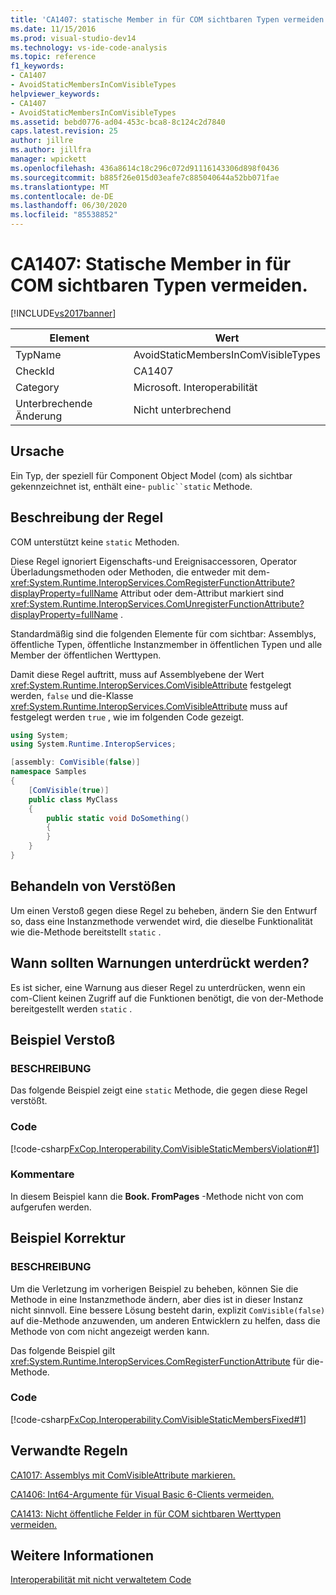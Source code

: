 ```yaml
---
title: 'CA1407: statische Member in für COM sichtbaren Typen vermeiden | Microsoft-Dokumentation'
ms.date: 11/15/2016
ms.prod: visual-studio-dev14
ms.technology: vs-ide-code-analysis
ms.topic: reference
f1_keywords:
- CA1407
- AvoidStaticMembersInComVisibleTypes
helpviewer_keywords:
- CA1407
- AvoidStaticMembersInComVisibleTypes
ms.assetid: bebd0776-ad04-453c-bca8-8c124c2d7840
caps.latest.revision: 25
author: jillre
ms.author: jillfra
manager: wpickett
ms.openlocfilehash: 436a8614c18c296c072d91116143306d898f0436
ms.sourcegitcommit: b885f26e015d03eafe7c885040644a52bb071fae
ms.translationtype: MT
ms.contentlocale: de-DE
ms.lasthandoff: 06/30/2020
ms.locfileid: "85538852"
---
```

# <a name="ca1407-avoid-static-members-in-com-visible-types"></a>CA1407: Statische Member in für COM sichtbaren Typen vermeiden.
[!INCLUDE[vs2017banner](../includes/vs2017banner.md)]

|Element|Wert|
|-|-|
|TypName|AvoidStaticMembersInComVisibleTypes|
|CheckId|CA1407|
|Category|Microsoft. Interoperabilität|
|Unterbrechende Änderung|Nicht unterbrechend|

## <a name="cause"></a>Ursache
 Ein Typ, der speziell für Component Object Model (com) als sichtbar gekennzeichnet ist, enthält eine- `public``static` Methode.

## <a name="rule-description"></a>Beschreibung der Regel
 COM unterstützt keine `static` Methoden.

 Diese Regel ignoriert Eigenschafts-und Ereignisaccessoren, Operator Überladungsmethoden oder Methoden, die entweder mit dem- <xref:System.Runtime.InteropServices.ComRegisterFunctionAttribute?displayProperty=fullName> Attribut oder dem-Attribut markiert sind <xref:System.Runtime.InteropServices.ComUnregisterFunctionAttribute?displayProperty=fullName> .

 Standardmäßig sind die folgenden Elemente für com sichtbar: Assemblys, öffentliche Typen, öffentliche Instanzmember in öffentlichen Typen und alle Member der öffentlichen Werttypen.

 Damit diese Regel auftritt, muss auf Assemblyebene der Wert <xref:System.Runtime.InteropServices.ComVisibleAttribute> festgelegt werden, `false` und die-Klasse <xref:System.Runtime.InteropServices.ComVisibleAttribute> muss auf festgelegt werden `true` , wie im folgenden Code gezeigt.

```csharp
using System;
using System.Runtime.InteropServices;

[assembly: ComVisible(false)]
namespace Samples
{
    [ComVisible(true)]
    public class MyClass
    {
        public static void DoSomething()
        {
        }
    }
}
```

## <a name="how-to-fix-violations"></a>Behandeln von Verstößen
 Um einen Verstoß gegen diese Regel zu beheben, ändern Sie den Entwurf so, dass eine Instanzmethode verwendet wird, die dieselbe Funktionalität wie die-Methode bereitstellt `static` .

## <a name="when-to-suppress-warnings"></a>Wann sollten Warnungen unterdrückt werden?
 Es ist sicher, eine Warnung aus dieser Regel zu unterdrücken, wenn ein com-Client keinen Zugriff auf die Funktionen benötigt, die von der-Methode bereitgestellt werden `static` .

## <a name="example-violation"></a>Beispiel Verstoß

### <a name="description"></a>BESCHREIBUNG
 Das folgende Beispiel zeigt eine `static` Methode, die gegen diese Regel verstößt.

### <a name="code"></a>Code
 [!code-csharp[FxCop.Interoperability.ComVisibleStaticMembersViolation#1](../snippets/csharp/VS_Snippets_CodeAnalysis/FxCop.Interoperability.ComVisibleStaticMembersViolation/cs/FxCop.Interoperability.ComVisibleStaticMembersViolation.cs#1)]

### <a name="comments"></a>Kommentare
 In diesem Beispiel kann die **Book. FromPages** -Methode nicht von com aufgerufen werden.

## <a name="example-fix"></a>Beispiel Korrektur

### <a name="description"></a>BESCHREIBUNG
 Um die Verletzung im vorherigen Beispiel zu beheben, können Sie die Methode in eine Instanzmethode ändern, aber dies ist in dieser Instanz nicht sinnvoll. Eine bessere Lösung besteht darin, explizit `ComVisible(false)` auf die-Methode anzuwenden, um anderen Entwicklern zu helfen, dass die Methode von com nicht angezeigt werden kann.

 Das folgende Beispiel gilt <xref:System.Runtime.InteropServices.ComRegisterFunctionAttribute> für die-Methode.

### <a name="code"></a>Code
 [!code-csharp[FxCop.Interoperability.ComVisibleStaticMembersFixed#1](../snippets/csharp/VS_Snippets_CodeAnalysis/FxCop.Interoperability.ComVisibleStaticMembersFixed/cs/FxCop.Interoperability.ComVisibleStaticMembersFixed.cs#1)]

## <a name="related-rules"></a>Verwandte Regeln
 [CA1017: Assemblys mit ComVisibleAttribute markieren.](../code-quality/ca1017-mark-assemblies-with-comvisibleattribute.md)

 [CA1406: Int64-Argumente für Visual Basic 6-Clients vermeiden.](../code-quality/ca1406-avoid-int64-arguments-for-visual-basic-6-clients.md)

 [CA1413: Nicht öffentliche Felder in für COM sichtbaren Werttypen vermeiden.](../code-quality/ca1413-avoid-non-public-fields-in-com-visible-value-types.md)

## <a name="see-also"></a>Weitere Informationen
 [Interoperabilität mit nicht verwaltetem Code](https://msdn.microsoft.com/library/ccb68ce7-b0e9-4ffb-839d-03b1cd2c1258)
